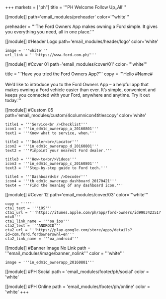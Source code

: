 +++
markets = ["ph"]
title = '''PH Welcome Follow Up_All'''

[[module]]
path='email_modules/preheader'
color='''white'''

preheader = '''The Ford Owners App makes owning a Ford simple. It gives you everything you need, all in one place.'''

[[module]] #Header Logo
path='email_modules/header/logo'
color='white'

	image = '''white'''
	url_link = '''https://www.ford.com.ph/'''

[[module]] #Cover 01
path='email_modules/cover/01'
color='''white'''
 
 title = '''Have you tried the Ford Owners App?'''
	copy = '''Hello #Name#<br /><br />We’d like to introduce you to the Ford Owners App – a helpful app that makes owning a Ford vehicle easier than ever. It’s simple, convenient and keeps you connected with your Ford, anywhere and anytime. Try it out today.'''

[[module]] #Custom 05
path='email_modules/custom/4columnicon4titlescopy'
color='white'

    title1 = '''Service<br />Checklist'''
	icon1 = '''in_edm1c_ownerapp_a_20160801'''
	text1 = '''Know what to service, when.'''

	title2 = '''Dealer<br>/Locator'''
	icon2 = '''in_edm1c_ownerapp_d_20160801'''
	text2 = '''Pinpoint your nearest Ford dealer.'''
	
    title3 = '''How-to<br/>Videos'''
	icon3 = '''in_edm1c_ownerapp_c_20160801'''
	text3 = '''Step-by-step guide to Ford tech.'''
	
    title4 = '''Dashboard<br />Decoder'''
    icon4 = '''th_edm1c_ownerapp_dashboard_20170421'''
	text4 = '''Find the meaning of any dashboard icon.'''

[[module]] #Cover 12
path='email_modules/cover/03'
color='''white'''

    copy = ''''''
	cta1_text = '''iOS'''
	cta1_url = '''https://itunes.apple.com/ph/app/ford-owners/id990342351?mt=8'''
	cta1_link_name = '''oa_ios'''
	cta2_text = '''ANDROID'''
	cta2_url = '''https://play.google.com/store/apps/details?id=com.ford.fordowners&hl=en'''
	cta2_link_name = '''oa_android'''

[[module]] #Banner Image No Link
path = '''email_modules/image/banner_nolink'''
color = '''white'''

	image = '''in_edm1c_ownerapp_20160801'''

[[module]] #PH Social
path = 'email_modules/footer/ph/social'
color = 'white'

[[module]] #PH Online
path = 'email_modules/footer/ph/online'
color = 'white'
+++